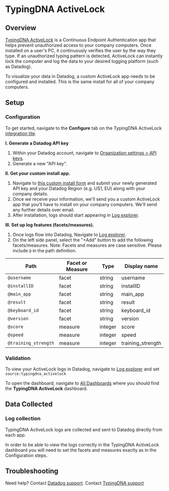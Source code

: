 
# TypingDNA ActiveLock

## Overview

[TypingDNA ActiveLock][3] is a Continuous Endpoint Authentication app that helps prevent unauthorized access to your company computers. Once installed on a user's PC, it continuously verifies the user by the way they type. If an unauthorized typing pattern is detected, ActiveLock can instantly lock the computer and log the data to your desired logging platform (such as Datadog).

To visualize your data in Datadog, a custom ActiveLock app needs to be configured and installed. This is the same install for all of your company computers.


## Setup

### Configuration

To get started, navigate to the **Configure** tab on the TypingDNA ActiveLock [integration tile][8].

**I. Generate a Datadog API key**
1. Within your Datadog account, navigate to [Organization settings > API keys][4].
2. Generate a new "API key".

**II. Get your custom install app.**
1. Navigate to [this custom install form][7] and submit your newly generated API key and your Datadog Region (e.g. US1, EU) along with your company details.
2. Once we receive your information, we'll send you a custom ActiveLock app that you'll have to install on your company computers. We'll send any further details over email.
3. After installation, logs should start appearing in [Log explorer][5].

**III. Set up log features (facets/measures).**
1. Once logs flow into Datadog, Navigate to [Log explorer][5].
2. On the left side panel, select the "+Add" button to add the following facets/measures.
Note: Facets and measures are case sensitive. Please include `@` in the path definition.

|Path| Facet or Measure |Type|Display name|
|--|--|--|--|
|`@username`|facet|string|username|
|`@installID`|facet|string|installID|
|`@main_app`|facet|string|main_app|
|`@result`|facet|string|result|
|`@keyboard_id`|facet|string|keyboard_id|
|`@version`|facet|string|version|
| `@score` | measure |integer|score|
| `@speed` | measure |integer|speed|
| `@training_strength` | measure |integer|training_strength|


### Validation

To view your ActiveLock logs in Datadog, navigate to [Log explorer][5] and set `source:typingdna_activelock`

To open the dashboard, navigate to [All Dashboards][6] where you should find the **TypingDNA ActiveLock** dashboard.


## Data Collected

### Log collection

TypingDNA ActiveLock logs are collected and sent to Datadog directly from each app.

In order to be able to view the logs correctly in the TypingDNA ActiveLock dashboard you will need to set the facets and measures exactly as in the Configuration steps.

## Troubleshooting

Need help? Contact [Datadog support][1].
Contact [TypingDNA support][2]

[1]: https://docs.datadoghq.com/help/
[2]: https://www.typingdna.com/contact
[3]: https://www.typingdna.com/activelock
[4]: https://app.datadoghq.com/organization-settings/api-keys
[5]: https://app.datadoghq.com/logs
[6]: https://app.datadoghq.com/dashboard/lists
[7]: https://forms.gle/3U9KxF7ySThVLDJg8
[8]: https://app.datadoghq.com/integrations/typingdna_activelock
